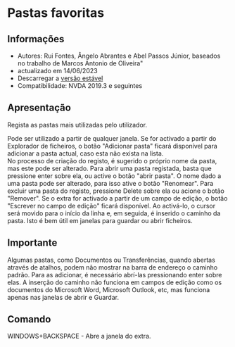 # Pastas favoritas


## Informações
* Autores: Rui Fontes, Ângelo Abrantes e Abel Passos Júnior, baseados no trabalho de Marcos Antonio de Oliveira"
* actualizado em 14/06/2023
* Descarregar a [versão estável][1]
* Compatibilidade: NVDA 2019.3 e seguintes


## Apresentação
Regista as pastas mais utilizadas pelo utilizador. 

Pode ser utilizado a partir de qualquer janela. 
Se for activado a partir do Explorador de ficheiros, o botão "Adicionar pasta" ficará disponível para adicionar a pasta actual, caso esta não exista na lista.  
No processo de criação do registo, é sugerido o próprio nome da pasta, mas este pode ser alterado. 
Para abrir uma pasta registada, basta que pressione enter sobre ela, ou active o botão "abrir pasta". 
O nome dado a uma pasta pode ser alterado, para isso ative o botão "Renomear". 
Para excluir uma pasta do registo, pressione Delete sobre ela ou acione o botão "Remover". 
Se o extra for activado a partir de um campo de edição, o botão "Escrever no campo de edição" ficará disponível.
Ao activá-lo, o cursor será movido para o início da linha e, em seguida, é inserido o caminho da pasta.
Isto é bem útil em janelas para guardar ou abrir ficheiros.


## Importante
 Algumas pastas, como Documentos ou Transferências, quando abertas através de atalhos, podem não mostrar na barra de endereço o caminho padrão.
Para as adicionar, é necessário abrí-las pressionando  enter sobre elas. 
A inserção do caminho não funciona em campos de edição como os documentos do Microsoft Word, Microsoft Outlook, etc, mas funciona apenas nas janelas de abrir e Guardar.


## Comando
WINDOWS+BACKSPACE - Abre a janela do extra.

[1]: https://github.com/ruifontes/favoriteFolders/releases/download/2023.06.14/favoriteFolders-2023.06.14.nvda-addon